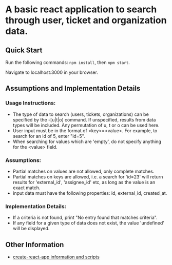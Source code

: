 # A basic react application to search through user, ticket and organization data. 

## Quick Start

Run the following commands: `npm install`, then `npm start`. 

Navigate to localhost:3000 in your browser.  

## Assumptions and Implementation Details

### Usage Instructions:

- The type of data to search (users, tickets, organizations) can be specified by the -[u|t|o] command. If unspecified, results from data types will be included. Any permutation of u, t or o can be used here. 
- User input must be in the format of &lt;key&gt;=&lt;value&gt;. For example, to search for an id of 5, enter "id=5".
- When searching for values which are 'empty', do not specify anything for the &lt;value&gt; field.

### Assumptions:

- Partial matches on values are not allowed, only complete matches.
- Partial matches on keys are allowed, i.e. a search for 'id=23' will return results for 'external_id', 'assignee_id' etc, as long as the value is an exact match. 
- input data must have the following properties: id, external_id, created_at.

### Implementation Details:

- If a criteria is not found, print "No entry found that matches criteria".
- If any field for a given type of data does not exist, the value 'undefined' will be displayed. 

## Other Information
* [create-react-app information and scripts](/doc/reactinfo.md)
